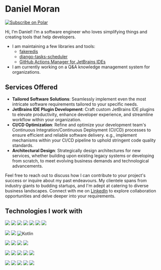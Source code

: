 # Daniel Moran
<a href="https://polar.sh/cunla/subscribe">
    <picture>
      <source media="(prefers-color-scheme: dark)" srcset="https://polar.sh/embed/subscribe.svg?org=cunla&label=Subscribe&darkmode">
      <img alt="Subscribe on Polar" src="https://polar.sh/embed/subscribe.svg?org=cunla&label=Subscribe">
    </picture>
</a>

Hi, I’m Daniel! I’m a software engineer who loves simplifying things and creating tools that help developers.

* I am maintaining a few libraries and tools:
  * [fakeredis](https://github.com/cunla/fakeredis-py)
  * [django-tasks-scheduler](https://github.com/dsoftwareinc/django-tasks-scheduler)
  * [GitHub Actions Manager for JetBrains IDEs](https://github.com/dsoftwareinc/ghactions-manager)
* I am currently working on a Q&A knowledge management system for organizations. <!-- You can try a showcase on [wiwik.moransoftware.ca](wiwik.moransoftware.ca)-->

## Services Offered

* **Tailored Software Solutions**: Seamlessly implement even the most intricate software requirements tailored to your specific needs.
* **JetBrains IDE Plugin Development**: Craft custom JetBrains IDE plugins to elevate productivity, enhance developer experience, and streamline workflow within your organization.
* **CI/CD Optimization**: Refine and optimize your development team's Continuous Integration/Continuous Deployment (CI/CD) processes to ensure efficient and reliable software delivery. e.g., implement mechanisms within your CI/CD pipeline to uphold stringent code quality standards.
* **Architectural Design**: Strategically design architectures for new services, whether building upon existing legacy systems or developing from scratch, to meet evolving business demands and technological advancements.


Feel free to reach out to discuss how I can contribute to your project's success or inquire about my past endeavours. My clientele spans from industry giants to budding startups, and I'm adept at catering to diverse business landscapes.
Connect with me on [LinkedIn](https://www.linkedin.com/in/daniel-moran-8a096a15/?lipi=urn%3Ali%3Apage%3Ad_flagship3_profile_view_base%3B5Am6fXQ9QCeCrFgLCufiuw%3D%3D) to explore collaboration opportunities and delve deeper into your requirements.

## Technologies I work with

![](https://img.shields.io/badge/python-%2314354C.svg?style=for-the-badge&logo=python&logoColor=white) 
![](https://img.shields.io/badge/django-%23092E20.svg?style=for-the-badge&logo=django&logoColor=white) 
![](https://img.shields.io/badge/DJANGO-REST-ff1709?style=for-the-badge&logo=django&logoColor=white&color=ff1709&labelColor=gray) 
![](https://img.shields.io/badge/flask-%23000.svg?style=for-the-badge&logo=flask&logoColor=white) 
![](https://img.shields.io/badge/FastAPI-%23419185.svg?style=for-the-badge&logo=fastapi&logoColor=white)
![](https://img.shields.io/badge/pandas-%23150458.svg?style=for-the-badge&logo=pandas&logoColor=white) 
![](https://img.shields.io/badge/numpy-%23013243.svg?style=for-the-badge&logo=numpy&logoColor=white)

![](https://img.shields.io/badge/java-%23ED8B00.svg?style=for-the-badge&logo=java&logoColor=white) 
![](https://img.shields.io/badge/spring-boot.svg?style=for-the-badge&logo=spring&logoColor=white)
![Kotlin](https://img.shields.io/badge/kotlin-%230095D5.svg?style=for-the-badge&logo=kotlin&logoColor=white)

![](https://img.shields.io/badge/typescript-%23007ACC.svg?style=for-the-badge&logo=typescript&logoColor=white) 
![](https://img.shields.io/badge/angular-%23DD0031.svg?style=for-the-badge&logo=angular&logoColor=white) 
![](https://img.shields.io/badge/jquery-%230769AD.svg?style=for-the-badge&logo=jquery&logoColor=white)
![](https://img.shields.io/badge/-ReactJs-61DAFB?logo=react&logoColor=white&style=for-the-badge)

![](https://img.shields.io/badge/postgres-%23316192.svg?style=for-the-badge&logo=postgresql&logoColor=white) 
![](https://img.shields.io/badge/mysql-%2300f.svg?style=for-the-badge&logo=mysql&logoColor=white) 
![](https://img.shields.io/badge/redis-%23DD0031.svg?style=for-the-badge&logo=redis&logoColor=white) 
![](https://img.shields.io/badge/MongoDB-%234ea94b.svg?style=for-the-badge&logo=mongodb&logoColor=white) 
![](https://img.shields.io/badge/-ElasticSearch-005571?style=for-the-badge&logo=elasticsearch)

![](https://img.shields.io/badge/AWS-%23FF9900.svg?style=for-the-badge&logo=amazon-aws&logoColor=white)
![](https://img.shields.io/badge/githubactions-%232671E5.svg?style=for-the-badge&logo=githubactions&logoColor=white) 
![](https://img.shields.io/badge/kubernetes-%23326ce5.svg?style=for-the-badge&logo=kubernetes&logoColor=white) 
![](https://img.shields.io/badge/docker-%230db7ed.svg?style=for-the-badge&logo=docker&logoColor=white)
![](https://img.shields.io/badge/firebase-%23039BE5.svg?style=for-the-badge&logo=firebase) 

<!--

Here are some ideas to get you started:

- 🌱 I’m currently learning ...
- 👯 I’m looking to collaborate on ...
- 🤔 I’m looking for help with ...
- 💬 Ask me about ...
- 📫 How to reach me: ...
- ⚡ Fun fact: ...
-->
